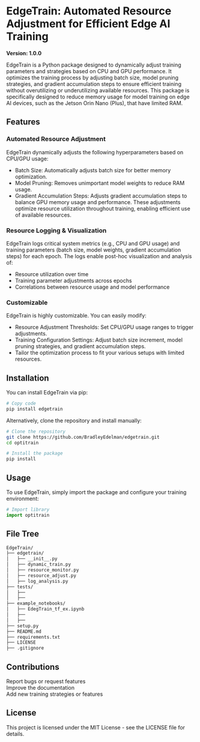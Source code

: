 # EdgeTrain: Automated Resource Adjustment for Efficient Edge AI Training 
**Version: 1.0.0** 

EdgeTrain is a Python package designed to dynamically adjust training parameters and strategies based on CPU and GPU performance. It optimizes the training process by adjusting batch size, model pruning strategies, and gradient accumulation steps to ensure efficient training without overutilizing or underutilizing available resources. This package is specifically designed to reduce memory usage for model training on edge AI devices, such as the Jetson Orin Nano (Plus), that have limited RAM. <br />

## Features
### Automated Resource Adjustment
EdgeTrain dynamically adjusts the following hyperparameters based on CPU/GPU usage:
- Batch Size: Automatically adjusts batch size for better memory optimization.
- Model Pruning: Removes unimportant model weights to reduce RAM usage.
- Gradient Accumulation Steps: Adjusts gradient accumulation steps to balance GPU memory usage and performance.
These adjustments optimize resource utilization throughout training, enabling efficient use of available resources. <br />

### Resource Logging & Visualization
EdgeTrain logs critical system metrics (e.g., CPU and GPU usage) and training parameters (batch size, model weights, gradient accumulation steps) for each epoch. The logs enable post-hoc visualization and analysis of:
- Resource utilization over time
- Training parameter adjustments across epochs
- Correlations between resource usage and model performance <br />

### Customizable
EdgeTrain is highly customizable. You can easily modify:
- Resource Adjustment Thresholds: Set CPU/GPU usage ranges to trigger adjustments.
- Training Configuration Settings: Adjust batch size increment, model pruning strategies, and gradient accumulation steps.
- Tailor the optimization process to fit your various setups with limited resources. <br />

## Installation
You can install EdgeTrain via pip:

```bash
# Copy code
pip install edgetrain
```

Alternatively, clone the repository and install manually:
```bash
# Clone the repository
git clone https://github.com/BradleyEdelman/edgetrain.git
cd optitrain

# Install the package
pip install 
```

## Usage
To use EdgeTrain, simply import the package and configure your training environment:

```python
# Import library
import optitrain
```

## File Tree
```bash
EdgeTrain/
├── edgetrain/
│   ├── __init__.py
│   ├── dynamic_train.py
│   ├── resource_monitor.py
│   ├── resource_adjust.py
│   ├── log_analysis.py
├── tests/
│   ├── 
│   ├── 
├── example_notebooks/
│   ├── EdegTrain_tf_ex.ipynb
│   ├── 
│   ├── 
├── setup.py
├── README.md
├── requirements.txt
├── LICENSE
├── .gitignore
```

## Contributions
Report bugs or request features <br />
Improve the documentation <br />
Add new training strategies or features <br />

## License
This project is licensed under the MIT License - see the LICENSE file for details.
